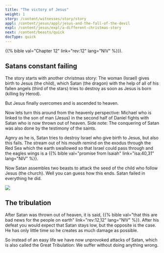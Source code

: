 ```yaml
---
title: "The victory of Jesus"
weight: 1
story: /content/witnesses/story/story
appl: /content/jesus/appl/jesus-and-the-fall-of-the-devil
expl: /content/jesus/expl/a-different-christmas-story
next: /content/beasts/quick
docType: quick
---
```


{{% bible val="Chapter 12" link="rev:12" lang="NIV" %}}).

## Satans constant failing

The story starts with another christmas story: The woman (Israel) gives birth to Jesus (the child), which Satan (the dragon) with the help of all of his fallen angels (third of the stars) tries to destroy as soon as Jesus is born (killing by Herod).

But Jesus finally overcomes and is ascended to heaven.

Now lets turn this around from the heavenly perspective: Michael who is linked to the son of man (Jesus) in the second half of Daniel fights with Satan who is now thrown out of heaven. Side note: The conquering of Satan was also done by the testimony of the saints.

Agnry as he is, Satan tries to destroy Israel who give birth to Jesus, but also this fails. The stream out of his mouth remind on the exodus through the Red Sea which the earth swallowed so that Israel could pass through and the eagles wings is a {{% bible val="promise from Isaiah" link="isa:40,31" lang="NIV" %}}.

Now Satan assembles two beasts to attack the seed of the child who follow Jesus (the church). Well you can guess how this ends. Satan failed in everything he did.

![](/images/jesus_en.jpg)

## The tribulation

After Satan was thrown out of heaven, it is said, {{% bible val="that this are bad news for the people on earth" link="rev:12,12" lang="NIV" %}}. After his defeat you would expect that Satan stays low, but the opposite is the case. He has only little time so he creates as much damage as possible.

So instead of an easy life we have now unprovoked attacks of Satan, which is also called the Great Tribulation: We suffer without doing anything wrong.